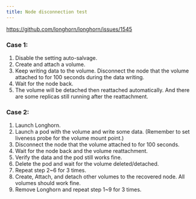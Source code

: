 ```yaml
---
title: Node disconnection test
---
```

https://github.com/longhorn/longhorn/issues/1545
### Case 1:
1. Disable the setting auto-salvage.
2. Create and attach a volume.
3. Keep writing data to the volume. Disconnect the node that the volume attached to for 100 seconds during the data writing.
4. Wait for the node back.
5. The volume will be detached then reattached automatically. And there are some replicas still running after the reattachment.

### Case 2:
1. Launch Longhorn.
2. Launch a pod with the volume and write some data. (Remember to set liveness probe for the volume mount point.)
3. Disconnect the node that the volume attached to for 100 seconds.
4. Wait for the node back and the volume reattachment.
5. Verify the data and the pod still works fine.
6. Delete the pod and wait for the volume deleted/detached.
7. Repeat step 2~6 for 3 times.
8. Create, Attach, and detach other volumes to the recovered node. All volumes should work fine.
9. Remove Longhorn and repeat step 1~9 for 3 times.
